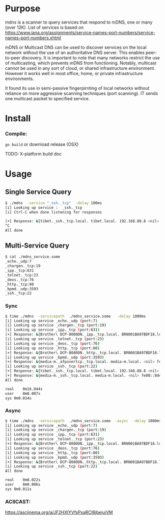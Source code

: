 # Purpose
mdns is a scanner to query services that respond to mDNS, one or many (over 12K). 
List of services is based on https://www.iana.org/assignments/service-names-port-numbers/service-names-port-numbers.xhtml

mDNS or Multicast DNS can be used to discover services on the local network without the use of an authoritative DNS server. This enables peer-to-peer discovery. It is important to note that many networks restrict the use of multicasting, which prevents mDNS from functioning. Notably, multicast cannot be used in any sort of cloud, or shared infrastructure environment. However it works well in most office, home, or private infrastructure environments.

It found its use in semi-passive fingerpirnting of local networks without reliance on more aggressive scanning techniques (port scanning).
IT sends one multicast packet to specified service.

# Install

### Compile:
`go build`  or download release (OSX)

TODO: X-platform build doc

# Usage

## Single Service Query

```bash
$ ./mdns  -service "_ssh._tcp"  -delay 100ms
[i] Looking up service :  _ssh._tcp
[i] Ctrl-C when done listening for responses

[+] Response: &{tibet._ssh._tcp.local. tibet.local. 192.168.88.8 <nil> 22  [] 10 192.168.88.8 true true}
^C
All done
```

## Multi-Service Query

```bash
$ cat ./mdns_service.some
_echo._udp:7
_chargen._tcp:19
_ipp._tcp:631
_telnet._tcp:23
_deos._tcp:76
_http._tcp:80
_bpmd._udp:3593
_ssh._tcp:22
```


### Sync
```bash
$ time ./mdns  -servicepath  ./mdns_service.some   -delay 1000ms
[i] Looking up service _echo._udp (port:7)
[i] Looking up service _chargen._tcp (port:19)
[i] Looking up service _ipp._tcp (port:631)
[+] Response: &{Brother\ DCP-8080DN._ipp._tcp.local. BRN001BA97BDF18.local. 192.168.88.29 <nil> 631 txtvers=1|qtotal=1|pdl=application/vnd.hp-PCL|rp=duerqxesz5090|ty=Brother DCP-8080DN|product=(Brother DCP-8080DN)|adminurl=http://BRN001BA97BDF18.local./|priority=50|usb_MFG=Brother|usb_MDL=DCP-8080DN|Color=F|Copies=T|Duplex=F|PaperCustom=T|Binary=T|Transparent=T|TBCP=F [txtvers=1 qtotal=1 pdl=application/vnd.hp-PCL rp=duerqxesz5090 ty=Brother DCP-8080DN product=(Brother DCP-8080DN) adminurl=http://BRN001BA97BDF18.local./ priority=50 usb_MFG=Brother usb_MDL=DCP-8080DN Color=F Copies=T Duplex=F PaperCustom=T Binary=T Transparent=T TBCP=F] 10 192.168.88.29 true true}
[i] Looking up service _telnet._tcp (port:23)
[i] Looking up service _deos._tcp (port:76)
[i] Looking up service _http._tcp (port:80)
[+] Response: &{Brother\ DCP-8080DN._http._tcp.local. BRN001BA97BDF18.local. 192.168.88.29 <nil> 80  [] 10 192.168.88.29 true true}
[i] Looking up service _bpmd._udp (port:3593)
[+] Response: &{media-m._afpovertcp._tcp.local. media-m.local. <nil> fe80::8de:cf1c:5ec1:c59b 548  [] 4500 fe80::8de:cf1c:5ec1:c59b true true}
[i] Looking up service _ssh._tcp (port:22)
[+] Response: &{tibet._ssh._tcp.local. tibet.local. 192.168.88.8 <nil> 22  [] 10 192.168.88.8 true true}
[+] Response: &{media-m._ssh._tcp.local. media-m.local. <nil> fe80::8de:cf1c:5ec1:c59b 22  [] 10 fe80::8de:cf1c:5ec1:c59b true true}
All done

real	0m16.044s
user	0m0.007s
sys	0m0.014s
```

### Async

```bash
$ time ./mdns  -servicepath  ./mdns_service.some  -async  -delay 1000ms
[i] Looking up service _echo._udp (port:7)
[i] Looking up service _chargen._tcp (port:19)
[i] Looking up service _ipp._tcp (port:631)
[i] Looking up service _telnet._tcp (port:23)
[+] Response: &{Brother\ DCP-8080DN._ipp._tcp.local. BRN001BA97BDF18.local. 192.168.88.29 <nil> 631 txtvers=1|qtotal=1|pdl=application/vnd.hp-PCL|rp=duerqxesz5090|ty=Brother DCP-8080DN|product=(Brother DCP-8080DN)|adminurl=http://BRN001BA97BDF18.local./|priority=50|usb_MFG=Brother|usb_MDL=DCP-8080DN|Color=F|Copies=T|Duplex=F|PaperCustom=T|Binary=T|Transparent=T|TBCP=F [txtvers=1 qtotal=1 pdl=application/vnd.hp-PCL rp=duerqxesz5090 ty=Brother DCP-8080DN product=(Brother DCP-8080DN) adminurl=http://BRN001BA97BDF18.local./ priority=50 usb_MFG=Brother usb_MDL=DCP-8080DN Color=F Copies=T Duplex=F PaperCustom=T Binary=T Transparent=T TBCP=F] 10 192.168.88.29 true true}
[i] Looking up service _deos._tcp (port:76)
[i] Looking up service _http._tcp (port:80)
[i] Looking up service _bpmd._udp (port:3593)
[+] Response: &{Brother\ DCP-8080DN._http._tcp.local. BRN001BA97BDF18.local. 192.168.88.29 <nil> 80  [] 10 192.168.88.29 true true}
[i] Looking up service _ssh._tcp (port:22)
All done

real	0m8.022s
user	0m0.006s
sys	0m0.011s
```

### ACIICAST:
https://asciinema.org/a/JF2HXIYVfsPxaRCI8jbejuiVM

